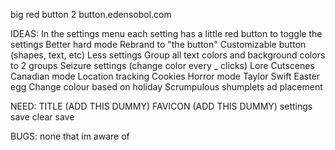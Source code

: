 big red button 2
button.edensobol.com

IDEAS:
In the settings menu each setting has a little red button to toggle the settings
Better hard mode
Rebrand to "the button"
Customizable button (shapes, text, etc)
Less settings
Group all text colors and background colors to 2 groups
Seizure settings (change color every _ clicks)
Lore
Cutscenes
Canadian mode
Location tracking
Cookies
Horror mode
Taylor Swift Easter egg
Change colour based on holiday
Scrumpulous shumplets ad placement

NEED:
TITLE (ADD THIS DUMMY)
FAVICON (ADD THIS DUMMY)
settings
save
clear save

BUGS:
none that im aware of